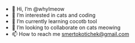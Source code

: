 - 👋 Hi, I’m @whyImeow
- 👀 I’m interested in cats and coding
- 🌱 I’m currently learning cocotb tool
- 💞️ I’m looking to collaborate on cats meowing
- 📫 How to reach me smertokotichek@gmail.com

<!---
whyImeow/whyImeow is a ✨ special ✨ repository because its `README.md` (this file) appears on your GitHub profile.
You can click the Preview link to take a look at your changes.
--->
